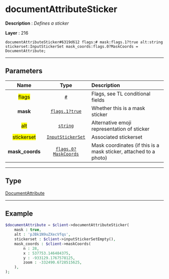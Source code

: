 # documentAttributeSticker

**Description** : *Defines a sticker*

**Layer** : 216

```tl
documentAttributeSticker#6319d612 flags:# mask:flags.1?true alt:string stickerset:InputStickerSet mask_coords:flags.0?MaskCoords = DocumentAttribute;
```

---

## Parameters

| Name | Type | Description |
| :---: | :---: | :--- |
| <mark>flags</mark> | [`#`](type/#) | Flags, see TL conditional fields |
| **mask** | [`flags.1?true`](type/true) | Whether this is a mask sticker |
| <mark>alt</mark> | [`string`](type/string) | Alternative emoji representation of sticker |
| <mark>stickerset</mark> | [`InputStickerSet`](type/InputStickerSet) | Associated stickerset |
| **mask_coords** | [`flags.0?MaskCoords`](type/MaskCoords) | Mask coordinates (if this is a mask sticker, attached to a photo) |

---

## Type

[DocumentAttribute](type/DocumentAttribute)

---

## Example

```php
$documentAttribute = $client->documentAttributeSticker(
	mask : true,
	alt : 'pJBk1N9uZXecVfqs',
	stickerset : $client->inputStickerSetEmpty(),
	mask_coords : $client->maskCoords(
		n : 28,
		x : 537753.146484375,
		y : -933129.1767578125,
		zoom : -332490.6728515625,
	),
);
```